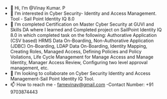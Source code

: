 - 👋 Hi, I’m @Vinay Kumar. P
- 👀 I’m interested in Cyber Security- Identity and Access Management. Tool - Sail Point Identity IQ 8.0
- 🌱 I’m completed Certification on Master Cyber Security at GUVI and Skills DA where I learned and Completed project on SailPoint Identity IQ 8.0 in which completed task on the following:  Authorative Application (CSV based) HRMS Data On-Boarding, Non-Authorative Application (JDBC) On-Boarding, LDAP Data On-Boarding, Identity Mapping, Creating Roles, Managed Access, Defining Policies and Policy Voilations, Life Cycle Management for Manage Access and Manage Identity, Manager Access Review, Configuring two level approval management, etc.   
- 💞️ I’m looking to collaborate on Cyber Security Identity and Access Management-Sail Point Identity IQ Tool.
- 📫 How to reach me - famevinay@gmail.com
-Contact Number: +91 9703874443

<!---
famevinay/famevinay is a ✨ special ✨ repository because its `README.md` (this file) appears on your GitHub profile.
You can click the Preview link to take a look at your changes.
--->
